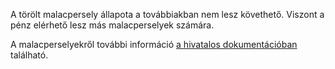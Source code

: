 A törölt malacpersely állapota a továbbiakban nem lesz követhető. Viszont a pénz elérhető lesz más malacperselyek számára.

A malacperselyekről további információ [a hivatalos dokumentációban](https://firefly-iii.readthedocs.io/en/latest/advanced/piggies.html) található.